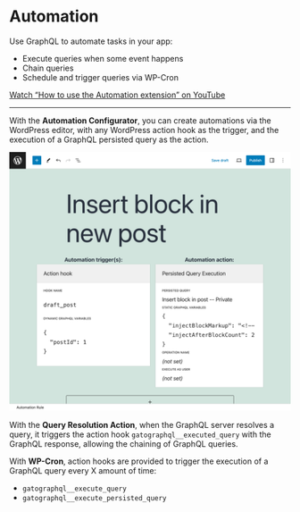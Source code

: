 # Automation

Use GraphQL to automate tasks in your app:

- Execute queries when some event happens
- Chain queries
- Schedule and trigger queries via WP-Cron

[Watch “How to use the Automation extension” on YouTube](https://www.youtube.com/watch?v=a_ZYhCKj4JY)

---

With the **Automation Configurator**, you can create automations via the WordPress editor, with any WordPress action hook as the trigger, and the execution of a GraphQL persisted query as the action.

<div class="img-width-1024" markdown=1>

![Automation Rule editor](../../../../../extensions/automation/docs/images/automation-rule-editor.png "Automation Rule editor")

</div>

With the **Query Resolution Action**, when the GraphQL server resolves a query, it triggers the action hook `gatographql__executed_query` with the GraphQL response, allowing the chaining of GraphQL queries.

With **WP-Cron**, action hooks are provided to trigger the execution of a GraphQL query every X amount of time:

- `gatographql__execute_query`
- `gatographql__execute_persisted_query`
